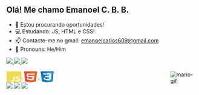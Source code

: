 ## Olá! Me chamo Emanoel C. B. B.

- 👾 Estou procurando oportunidades!
- 💻 Estudando: JS, HTML e CSS!
- 📫 Contacte-me no gmail: emanoelcarlos609@gmail.com
- 🍃 Pronouns: He/Him


<div>
  <a href="https://github.com/ManuCBB">
 <img width=400 src='https://github-readme-stats.vercel.app/api?username=ManuCBB&theme=vue-dark&show_icons=true&hide_border=true&count_private=true' />
<img width=425 src='https://github-readme-streak-stats.herokuapp.com/?user=ManuCBB&theme=vue-dark&hide_border=true' />
<img width=400 src='https://github-readme-stats.vercel.app/api/top-langs/?username=ManuCBB&theme=vue-dark&show_icons=true&hide_border=true&layout=compact' />
</div>

<div style="display: inline_block"><br>
  <img align="center" alt="Rafa-Js" height="30" width="40" src="https://raw.githubusercontent.com/devicons/devicon/master/icons/javascript/javascript-plain.svg">
  <img align="center" alt="Rafa-HTML" height="30" width="40" src="https://raw.githubusercontent.com/devicons/devicon/master/icons/html5/html5-original.svg">
  <img align="center" alt="Rafa-CSS" height="30" width="40" src="https://raw.githubusercontent.com/devicons/devicon/master/icons/css3/css3-original.svg">
  <img align="right" alt="mario-gif" height="70" width="70" src=https://user-images.githubusercontent.com/74038190/226127923-0e8b7792-7b3c-462b-951b-63c96ba1a5af.gif

  ##

  <div> 
    <a href="https://instagram.com/klausfds" target="_blank"><img src="https://img.shields.io/badge/-Instagram-%23E4405F?style=for-the-badge&logo=instagram&logoColor=white" target="_blank"></a>
    <a href = "mailto:emanoelcarlos609@gmail.com"><img src="https://img.shields.io/badge/-Gmail-%23333?style=for-the-badge&logo=gmail&logoColor=white" target="_blank"></a>
  <a href="www.linkedin.com/in/emanoelcarlosbarreto" target="_blank"><img src="https://img.shields.io/badge/-LinkedIn-%230077B5?style=for-the-badge&logo=linkedin&logoColor=white" target="_blank"></a> 
  </div>


  








